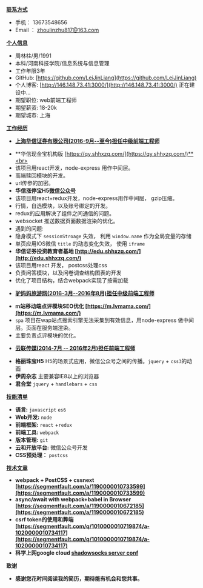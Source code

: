 <u>**联系方式**</u>

* 手机： 13673548656
* Email ： zhoulinzhu817@163.com

<u>**个人信息**</u>
* 周林柱/男/1991
* 本科/河南科技学院/信息系统与信息管理
* 工作年限3年
* GitHub: [https://github.com/LeiJinLiang](https://github.com/LeiJinLiang)
* 个人博客: [http://146.148.73.41:3000/](http://146.148.73.41:3000/) 正在建设中...
* 期望职位: web前端工程师
* 期望薪资: 18-20k 
* 期望城市: 上海

<u>**工作经历**</u>

* <u>**上海华信证券有限公司(2016-9月--至今)担任中级前端工程师**</u>
+ **华信现金宝机构版 [https://qy.shhxzq.com/](https://qy.shhxzq.com/)**<br>
+ 该项目用react开发，node-express 用作中间层。
+ 高端赎回模块的开发。
+ url传参的加密。
+ **华信涨停宝H5[微信公众号](https://wechath5.shhxzq.com/woptional?account=100100000000&openid=oIQFhwNyCToZD3Dxz3yWiZwtm34s&time=1503813639890&snsAccount=SNS20170323030456851598847967)**
+ 该项目用react+redux开发，node-express用作中间层， gzip压缩。
+ 行情，自选模块，以及账号绑定的开发。
+ redux的应用解决了组件之间通信的问题。
+ websocket 推送数据页面数据渲染的优化。
+ 遇到的问题:
+ 隐身模式下 ``sessionStroage`` 失效， 利用  ``window.name`` 作为全局变量的存储
+ 单页应用IOS微信 ``title`` 的动态变化失效， 使用 ``iframe``
+ **华信证券投资教育者基地 [http://edu.shhxzq.com/](http://edu.shhxzq.com/)** 
+ 该项目用react 开发， postcss处理css
+ 负责问答模块，以及问卷调查结构图表的开发
+ 优化了项目结构，结合webpack实现了按需加载
* <u>**驴妈妈旅游网(2016-3月--2016年8月)担任中级前端工程师**</u>   

+ **m站移动端点评模块SEO优化 [https://m.lvmama.com/](https://m.lvmama.com/)**
+ ``spa`` 项目在wap站点搜索引擎无法采集到有效信息，用node-express 做中间层。页面在服务端渲染。
+ 主要负责点评模块的优化。

* <u>**云联传媒(2014-7月 -- 2016年2月)担任前端工程师**</u>

+ **格丽珠宝H5** H5的场景式应用，微信公众号之间的传播。``jquery`` + ``css3``的动画
+ **伊周杂志**  主要兼容IE8以上的浏览器
+ **君合堂**    ``jquery`` +  ``handlebars`` + ``css``

<u>**技能清单**</u>
* **语言:** ``javascript`` ``es6``
* **Web开发:** ``node``  
* **前端框架:** ``react`` +``redux``
* **前端工具:** ``webpack``
* **版本管理:**  ``git``
* **云和开放平台:** 微信公众号开发
* **CSS预处理：** ``postcss``

<u>**技术文章**</u>

* **webpack + PostCSS + cssnext [https://segmentfault.com/a/1190000010733599](https://segmentfault.com/a/1190000010733599)**     
* **async/await with webpack+babel in Browser [https://segmentfault.com/a/1190000010672185](https://segmentfault.com/a/1190000010672185)**
* **csrf token的使用和弊端 [https://segmentfault.com/q/1010000010719874/a-1020000010734117](https://segmentfault.com/q/1010000010719874/a-1020000010734117)**
* **科学上网google cloud [shadowsocks server conf](https://segmentfault.com/a/1190000010614579)**

**致谢**
* **感谢您花时间阅读我的简历，期待能有机会和您共事。**    





